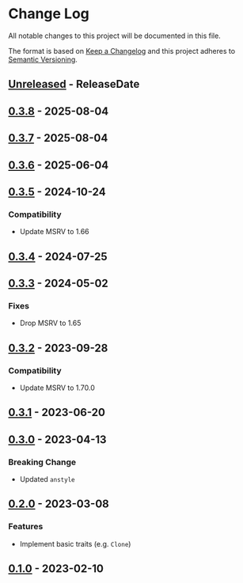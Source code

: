 # Change Log
All notable changes to this project will be documented in this file.

The format is based on [Keep a Changelog](http://keepachangelog.com/)
and this project adheres to [Semantic Versioning](http://semver.org/).

<!-- next-header -->
## [Unreleased] - ReleaseDate

## [0.3.8] - 2025-08-04

## [0.3.7] - 2025-08-04

## [0.3.6] - 2025-06-04

## [0.3.5] - 2024-10-24

### Compatibility

- Update MSRV to 1.66

## [0.3.4] - 2024-07-25

## [0.3.3] - 2024-05-02

### Fixes

- Drop MSRV to 1.65

## [0.3.2] - 2023-09-28

### Compatibility

- Update MSRV to 1.70.0

## [0.3.1] - 2023-06-20

## [0.3.0] - 2023-04-13

### Breaking Change

- Updated `anstyle`

## [0.2.0] - 2023-03-08

### Features

- Implement basic traits (e.g. `Clone`)

## [0.1.0] - 2023-02-10

<!-- next-url -->
[Unreleased]: https://github.com/rust-cli/anstyle/compare/anstyle-roff-v0.3.8...HEAD
[0.3.8]: https://github.com/rust-cli/anstyle/compare/anstyle-roff-v0.3.7...anstyle-roff-v0.3.8
[0.3.7]: https://github.com/rust-cli/anstyle/compare/anstyle-roff-v0.3.6...anstyle-roff-v0.3.7
[0.3.6]: https://github.com/rust-cli/anstyle/compare/anstyle-roff-v0.3.5...anstyle-roff-v0.3.6
[0.3.5]: https://github.com/rust-cli/anstyle/compare/anstyle-roff-v0.3.4...anstyle-roff-v0.3.5
[0.3.4]: https://github.com/rust-cli/anstyle/compare/anstyle-roff-v0.3.3...anstyle-roff-v0.3.4
[0.3.3]: https://github.com/rust-cli/anstyle/compare/anstyle-roff-v0.3.2...anstyle-roff-v0.3.3
[0.3.2]: https://github.com/rust-cli/anstyle/compare/anstyle-roff-v0.3.1...anstyle-roff-v0.3.2
[0.3.1]: https://github.com/rust-cli/anstyle/compare/anstyle-roff-v0.3.0...anstyle-roff-v0.3.1
[0.3.0]: https://github.com/rust-cli/anstyle/compare/anstyle-roff-v0.2.0...anstyle-roff-v0.3.0
[0.2.0]: https://github.com/rust-cli/anstyle/compare/anstyle-roff-v0.1.0...anstyle-roff-v0.2.0
[0.1.0]: https://github.com/rust-cli/anstyle/compare/6d15580ecb12a97fb7fffa015d7cae88f1ade671...anstyle-roff-v0.1.0
